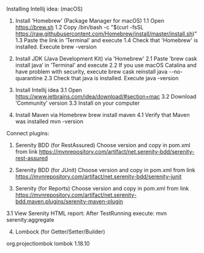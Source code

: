 Installing Intellij idea: (macOS)

1. Install ‘Homebrew’ (Package Manager for macOS)
1.1 Open https://brew.sh
1.2 Copy /bin/bash -c "$(curl -fsSL https://raw.githubusercontent.com/Homebrew/install/master/install.sh)"
1.3 Paste the link in ‘Terminal’ and execute
1.4 Check that 'Homebrew' is installed. Execute brew -version

2. Install JDK (Java Development Kit) via 'Homebrew'
2.1 Paste 'brew cask install java’ in ’Terminal’ and execute
2.2 If you use macOS Catalina and have problem with security, execute brew cask reinstall java --no-quarantine
2.3 Check that java is installed. Execute java -version

3. Install Intellij idea
3.1 Open https://www.jetbrains.com/idea/download/#section=mac
3.2 Download ‘Community’ version
3.3 Install on your computer

4. Install Maven via Homebrew brew install maven
4.1 Verify that Maven was installed mvn -version

Connect plugins:

1. Serenity BDD (for RestAssured)
Choose version and copy in pom.xml from link
https://mvnrepository.com/artifact/net.serenity-bdd/serenity-rest-assured

2. Serenity BDD (for JUnit)
Choose version and copy in pom.xml from link
https://mvnrepository.com/artifact/net.serenity-bdd/serenity-junit

3. Serenity (for Reports)
Choose version and copy in pom.xml from link
https://mvnrepository.com/artifact/net.serenity-bdd.maven.plugins/serenity-maven-plugin

3.1 View Serenity HTML report:
After TestRunning execute:
    mvn serenity:aggregate
    
4. Lombock (for Getter/Setter/Builder)
<dependency>
            <groupId>org.projectlombok</groupId>
            <artifactId>lombok</artifactId>
            <version>1.18.10</version>
</dependency>